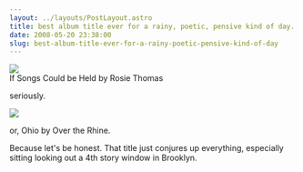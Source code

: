 ```yaml
---
layout: ../layouts/PostLayout.astro
title: best album title ever for a rainy, poetic, pensive kind of day.
date: 2008-05-20 23:38:00
slug: best-album-title-ever-for-a-rainy-poetic-pensive-kind-of-day
---
```


[![](http://www.subpop.com/assets/images/1944.jpg)](http://www.subpop.com/assets/images/1944.jpg)  
If Songs Could be Held by Rosie Thomas  
  
seriously.  
  
[![](http://lookingcloser.org/images/trees_final.jpg)](http://lookingcloser.org/images/trees_final.jpg)  
  
  
  
  
  
  
  
or, Ohio by Over the Rhine.  
  
Because let's be honest. That title just conjures up everything, especially sitting looking out a 4th story window in Brooklyn.